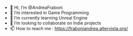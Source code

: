 - 👋 Hi, I’m @AndreaFraboni
- 👀 I’m interested in Game Programming 
- 🌱 I’m currently learning Unreal Engine
- 💞️ I’m looking to collaborate on Indie projects
- 📫 How to reach me : https://fraboniandrea.altervista.org/

<!---
AndreaFraboni/AndreaFraboni is a ✨ special ✨ repository because its `README.md` (this file) appears on your GitHub profile.
You can click the Preview link to take a look at your changes.
--->
